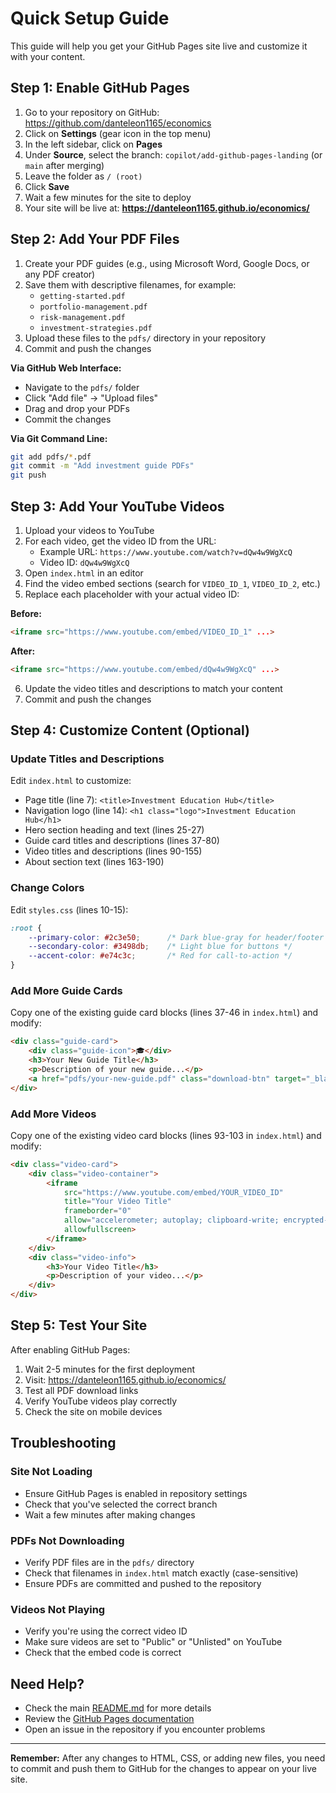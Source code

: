 # Quick Setup Guide

This guide will help you get your GitHub Pages site live and customize it with your content.

## Step 1: Enable GitHub Pages

1. Go to your repository on GitHub: https://github.com/danteleon1165/economics
2. Click on **Settings** (gear icon in the top menu)
3. In the left sidebar, click on **Pages**
4. Under **Source**, select the branch: `copilot/add-github-pages-landing` (or `main` after merging)
5. Leave the folder as `/ (root)`
6. Click **Save**
7. Wait a few minutes for the site to deploy
8. Your site will be live at: **https://danteleon1165.github.io/economics/**

## Step 2: Add Your PDF Files

1. Create your PDF guides (e.g., using Microsoft Word, Google Docs, or any PDF creator)
2. Save them with descriptive filenames, for example:
   - `getting-started.pdf`
   - `portfolio-management.pdf`
   - `risk-management.pdf`
   - `investment-strategies.pdf`
3. Upload these files to the `pdfs/` directory in your repository
4. Commit and push the changes

**Via GitHub Web Interface:**
- Navigate to the `pdfs/` folder
- Click "Add file" → "Upload files"
- Drag and drop your PDFs
- Commit the changes

**Via Git Command Line:**
```bash
git add pdfs/*.pdf
git commit -m "Add investment guide PDFs"
git push
```

## Step 3: Add Your YouTube Videos

1. Upload your videos to YouTube
2. For each video, get the video ID from the URL:
   - Example URL: `https://www.youtube.com/watch?v=dQw4w9WgXcQ`
   - Video ID: `dQw4w9WgXcQ`
3. Open `index.html` in an editor
4. Find the video embed sections (search for `VIDEO_ID_1`, `VIDEO_ID_2`, etc.)
5. Replace each placeholder with your actual video ID:

**Before:**
```html
<iframe src="https://www.youtube.com/embed/VIDEO_ID_1" ...>
```

**After:**
```html
<iframe src="https://www.youtube.com/embed/dQw4w9WgXcQ" ...>
```

6. Update the video titles and descriptions to match your content
7. Commit and push the changes

## Step 4: Customize Content (Optional)

### Update Titles and Descriptions

Edit `index.html` to customize:
- Page title (line 7): `<title>Investment Education Hub</title>`
- Navigation logo (line 14): `<h1 class="logo">Investment Education Hub</h1>`
- Hero section heading and text (lines 25-27)
- Guide card titles and descriptions (lines 37-80)
- Video titles and descriptions (lines 90-155)
- About section text (lines 163-190)

### Change Colors

Edit `styles.css` (lines 10-15):
```css
:root {
    --primary-color: #2c3e50;      /* Dark blue-gray for header/footer */
    --secondary-color: #3498db;    /* Light blue for buttons */
    --accent-color: #e74c3c;       /* Red for call-to-action */
}
```

### Add More Guide Cards

Copy one of the existing guide card blocks (lines 37-46 in `index.html`) and modify:
```html
<div class="guide-card">
    <div class="guide-icon">🎓</div>
    <h3>Your New Guide Title</h3>
    <p>Description of your new guide...</p>
    <a href="pdfs/your-new-guide.pdf" class="download-btn" target="_blank">Download PDF</a>
</div>
```

### Add More Videos

Copy one of the existing video card blocks (lines 93-103 in `index.html`) and modify:
```html
<div class="video-card">
    <div class="video-container">
        <iframe 
            src="https://www.youtube.com/embed/YOUR_VIDEO_ID" 
            title="Your Video Title" 
            frameborder="0" 
            allow="accelerometer; autoplay; clipboard-write; encrypted-media; gyroscope; picture-in-picture" 
            allowfullscreen>
        </iframe>
    </div>
    <div class="video-info">
        <h3>Your Video Title</h3>
        <p>Description of your video...</p>
    </div>
</div>
```

## Step 5: Test Your Site

After enabling GitHub Pages:
1. Wait 2-5 minutes for the first deployment
2. Visit: https://danteleon1165.github.io/economics/
3. Test all PDF download links
4. Verify YouTube videos play correctly
5. Check the site on mobile devices

## Troubleshooting

### Site Not Loading
- Ensure GitHub Pages is enabled in repository settings
- Check that you've selected the correct branch
- Wait a few minutes after making changes

### PDFs Not Downloading
- Verify PDF files are in the `pdfs/` directory
- Check that filenames in `index.html` match exactly (case-sensitive)
- Ensure PDFs are committed and pushed to the repository

### Videos Not Playing
- Verify you're using the correct video ID
- Make sure videos are set to "Public" or "Unlisted" on YouTube
- Check that the embed code is correct

## Need Help?

- Check the main [README.md](README.md) for more details
- Review the [GitHub Pages documentation](https://docs.github.com/en/pages)
- Open an issue in the repository if you encounter problems

---

**Remember:** After any changes to HTML, CSS, or adding new files, you need to commit and push them to GitHub for the changes to appear on your live site.
